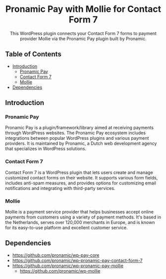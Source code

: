 <h1 align="center">Pronamic Pay with Mollie for Contact Form 7</h1>

<p align="center">
	This WordPress plugin connects your Contact Form 7 forms to payment provider Mollie via the Pronamic Pay plugin built by Pronamic.
</p>

## Table of Contents

- [Introduction](#introduction)
  - [Pronamic Pay](#pronamic-pay)
  - [Contact Form 7](#contact-form-7)
  - [Mollie](#mollie)
- [Dependencies](#dependencies)

## Introduction

### Pronamic Pay

Pronamic Pay is a plugin/framework/library aimed at receiving payments through WordPress websites. The Pronamic Pay ecosystem includes integrations between popular WordPress plugins and various payment providers. It is maintained by Pronamic, a Dutch web development agency that specializes in WordPress solutions.

### Contact Form 7

Contact Form 7 is a WordPress plugin that lets users create and manage customized contact forms on their website. It supports various form fields, includes anti-spam measures, and provides options for customizing email notifications and integrating with third-party services.

### Mollie

Mollie is a payment service provider that helps businesses accept online payments from customers using a variety of payment methods. It's based in the Netherlands, serves over 120,000 merchants in Europe, and is known for its easy-to-use platform and excellent customer service.

## Dependencies

- https://github.com/pronamic/wp-pay-core
- https://github.com/pronamic/wp-pronamic-pay-contact-form-7
- https://github.com/pronamic/wp-pronamic-pay-mollie
  - https://github.com/pronamic/wp-mollie
